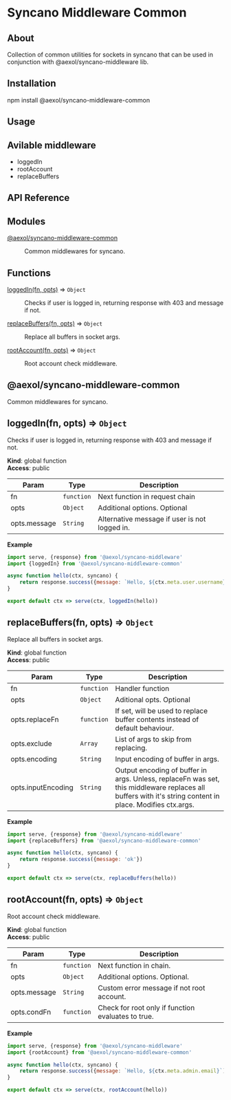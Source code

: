 # Syncano Middleware Common

## About
Collection of common utilities for sockets in syncano that can be used in conjunction with @aexol/syncano-middleware lib.

## Installation
npm install @aexol/syncano-middleware-common

## Usage

## Avilable middleware

* loggedIn
* rootAccount
* replaceBuffers

## API Reference
## Modules

<dl>
<dt><a href="#module_@aexol/syncano-middleware-common">@aexol/syncano-middleware-common</a></dt>
<dd><p>Common middlewares for syncano.</p>
</dd>
</dl>

## Functions

<dl>
<dt><a href="#loggedIn">loggedIn(fn, opts)</a> ⇒ <code>Object</code></dt>
<dd><p>Checks if user is logged in, returning response with 403 and message if not.</p>
</dd>
<dt><a href="#replaceBuffers">replaceBuffers(fn, opts)</a> ⇒ <code>Object</code></dt>
<dd><p>Replace all buffers in socket args.</p>
</dd>
<dt><a href="#rootAccount">rootAccount(fn, opts)</a> ⇒ <code>Object</code></dt>
<dd><p>Root account check middleware.</p>
</dd>
</dl>

<a name="module_@aexol/syncano-middleware-common"></a>

## @aexol/syncano-middleware-common
Common middlewares for syncano.

<a name="loggedIn"></a>

## loggedIn(fn, opts) ⇒ <code>Object</code>
Checks if user is logged in, returning response with 403 and message if not.

**Kind**: global function  
**Access**: public  

| Param | Type | Description |
| --- | --- | --- |
| fn | <code>function</code> | Next function in request chain |
| opts | <code>Object</code> | Additional options. Optional |
| opts.message | <code>String</code> | Alternative message if user is not logged in. |

**Example**  
```javascript
import serve, {response} from '@aexol/syncano-middleware'
import {loggedIn} from '@aexol/syncano-middleware-common'

async function hello(ctx, syncano) {
    return response.success({message: `Hello, ${ctx.meta.user.username}`)
}

export default ctx => serve(ctx, loggedIn(hello))
```
<a name="replaceBuffers"></a>

## replaceBuffers(fn, opts) ⇒ <code>Object</code>
Replace all buffers in socket args.

**Kind**: global function  
**Access**: public  

| Param | Type | Description |
| --- | --- | --- |
| fn | <code>function</code> | Handler function |
| opts | <code>Object</code> | Aditional opts. Optional |
| opts.replaceFn | <code>function</code> | If set, will be used to replace buffer contents instead of default behaviour. |
| opts.exclude | <code>Array</code> | List of args to skip from replacing. |
| opts.encoding | <code>String</code> | Input encoding of buffer in args. |
| opts.inputEncoding | <code>String</code> | Output encoding of buffer in args. Unless, replaceFn was set, this middleware replaces all buffers with it's string content in place. Modifies ctx.args. |

**Example**  
```javascript
import serve, {response} from '@aexol/syncano-middleware'
import {replaceBuffers} from '@aexol/syncano-middleware-common'

async function hello(ctx, syncano) {
    return response.success({message: 'ok'})
}

export default ctx => serve(ctx, replaceBuffers(hello))
```
<a name="rootAccount"></a>

## rootAccount(fn, opts) ⇒ <code>Object</code>
Root account check middleware.

**Kind**: global function  
**Access**: public  

| Param | Type | Description |
| --- | --- | --- |
| fn | <code>function</code> | Next function in chain. |
| opts | <code>Object</code> | Additional options. Optional. |
| opts.message | <code>String</code> | Custom error message if not root account. |
| opts.condFn | <code>function</code> | Check for root only if function evaluates to true. |

**Example**  
```javascript
import serve, {response} from '@aexol/syncano-middleware'
import {rootAccount} from '@aexol/syncano-middleware-common'

async function hello(ctx, syncano) {
    return response.success({message: `Hello, ${ctx.meta.admin.email}`)
}

export default ctx => serve(ctx, rootAccount(hello))
```
